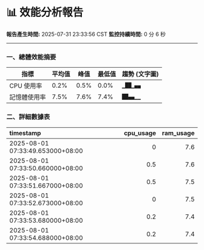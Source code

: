 # 📊 效能分析報告

**報告產生時間:** 2025-07-31 23:33:56 CST
**監控持續時間:** 0 分 6 秒

---

### 一、總體效能摘要

| 指標 | 平均值 | 峰值 | 最低值 | 趨勢 (文字圖) |
|---|---|---|---|---|
| CPU 使用率 | 0.2% | 0.5% | 0.0% | `▁██▁▄▄` |
| 記憶體使用率 | 7.5% | 7.6% | 7.4% | `██▄▄▁▁` |

### 二、詳細數據表
| timestamp                        |   cpu_usage |   ram_usage |
|:---------------------------------|------------:|------------:|
| 2025-08-01 07:33:49.653000+08:00 |         0   |         7.6 |
| 2025-08-01 07:33:50.660000+08:00 |         0.5 |         7.6 |
| 2025-08-01 07:33:51.667000+08:00 |         0.5 |         7.5 |
| 2025-08-01 07:33:52.673000+08:00 |         0   |         7.5 |
| 2025-08-01 07:33:53.680000+08:00 |         0.2 |         7.4 |
| 2025-08-01 07:33:54.688000+08:00 |         0.2 |         7.4 |